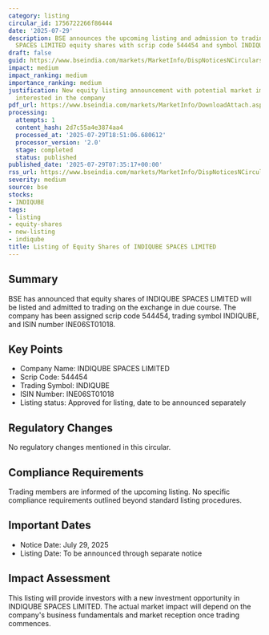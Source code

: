 ```yaml
---
category: listing
circular_id: 1756722266f86444
date: '2025-07-29'
description: BSE announces the upcoming listing and admission to trading of INDIQUBE
  SPACES LIMITED equity shares with scrip code 544454 and symbol INDIQUBE.
draft: false
guid: https://www.bseindia.com/markets/MarketInfo/DispNoticesNCirculars.aspx?Noticeid={D59DCC98-1717-4011-ADDA-6D6E5E40B82A}&noticeno=20250729-8&dt=07/29/2025&icount=8&totcount=71&flag=0
impact: medium
impact_ranking: medium
importance_ranking: medium
justification: New equity listing announcement with potential market impact for investors
  interested in the company
pdf_url: https://www.bseindia.com/markets/MarketInfo/DownloadAttach.aspx?id=20250729-8&attachedId=
processing:
  attempts: 1
  content_hash: 2d7c55a4e3874aa4
  processed_at: '2025-07-29T18:51:06.680612'
  processor_version: '2.0'
  stage: completed
  status: published
published_date: '2025-07-29T07:35:17+00:00'
rss_url: https://www.bseindia.com/markets/MarketInfo/DispNoticesNCirculars.aspx?Noticeid={D59DCC98-1717-4011-ADDA-6D6E5E40B82A}&noticeno=20250729-8&dt=07/29/2025&icount=8&totcount=71&flag=0
severity: medium
source: bse
stocks:
- INDIQUBE
tags:
- listing
- equity-shares
- new-listing
- indiqube
title: Listing of Equity Shares of INDIQUBE SPACES LIMITED
---
```


## Summary

BSE has announced that equity shares of INDIQUBE SPACES LIMITED will be listed and admitted to trading on the exchange in due course. The company has been assigned scrip code 544454, trading symbol INDIQUBE, and ISIN number INE06ST01018.

## Key Points

- Company Name: INDIQUBE SPACES LIMITED
- Scrip Code: 544454
- Trading Symbol: INDIQUBE
- ISIN Number: INE06ST01018
- Listing status: Approved for listing, date to be announced separately

## Regulatory Changes

No regulatory changes mentioned in this circular.

## Compliance Requirements

Trading members are informed of the upcoming listing. No specific compliance requirements outlined beyond standard listing procedures.

## Important Dates

- Notice Date: July 29, 2025
- Listing Date: To be announced through separate notice

## Impact Assessment

This listing will provide investors with a new investment opportunity in INDIQUBE SPACES LIMITED. The actual market impact will depend on the company's business fundamentals and market reception once trading commences.